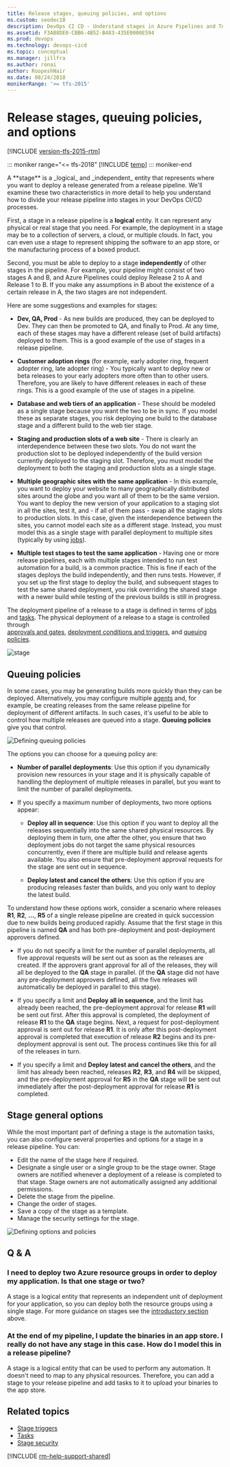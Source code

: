 ```yaml
---
title: Release stages, queuing policies, and options
ms.custom: seodec18
description: DevOps CI CD - Understand stages in Azure Pipelines and Team Foundation Server (TFS)
ms.assetid: F3AB8DE0-CBB6-4B52-B483-435E0000E594
ms.prod: devops
ms.technology: devops-cicd
ms.topic: conceptual
ms.manager: jillfra
ms.author: ronai
author: RoopeshNair
ms.date: 08/24/2018
monikerRange: '>= tfs-2015'
---
```


# Release stages, queuing policies, and options

[!INCLUDE [version-tfs-2015-rtm](../_shared/version-tfs-2015-rtm.md)]

::: moniker range="<= tfs-2018"
[!INCLUDE [temp](../_shared/concept-rename-note.md)]
::: moniker-end

<a name="introduction"/>
A **stage** is a _logical_ and _independent_ entity that
represents where you want to deploy a release generated from a release
pipeline. We'll examine these two characteristics in more detail
to help you understand how to divide your release pipeline into
stages in your DevOps CI/CD processes.

First, a stage in a release pipeline is a **logical** entity.
It can represent any physical or real stage that you need.
For example, the deployment in a stage may be to a collection of servers,
a cloud, or multiple clouds. In fact, you can even use a stage to represent
shipping the software to an app store, or the manufacturing process of a boxed product.

Second, you must be able to deploy to a stage **independently** of other stages in the pipeline.
For example, your pipeline might consist of two stages A and B, and Azure Pipelines could deploy Release 2
to A and Release 1 to B. If you make any assumptions in B about the existence of a certain release in A, the
two stages are not independent.

Here are some suggestions and examples for stages:

* **Dev, QA, Prod** - As new builds are produced, they can be deployed to Dev. They can then be promoted to QA, and finally to Prod.
  At any time, each of these stages may have a different release (set of build artifacts) deployed to them.
  This is a good example of the use of stages in a release pipeline.

* **Customer adoption rings** (for example, early adopter ring, frequent adopter ring, late adopter ring) -
  You typically want to deploy new or beta releases to your early adopters more often than to other users.
  Therefore, you are likely to have different releases in each of these rings. This is a good example of the use of stages in a pipeline.

* **Database and web tiers of an application** - These should be modeled as a single stage
  because you want the two to be in sync. If you model these as separate stages, you risk
  deploying one build to the database stage and a different build to the web tier stage.

* **Staging and production slots of a web site** - There is clearly an interdependence between these two slots.
  You do not want the production slot to be deployed independently of the build version currently deployed to the
  staging slot. Therefore, you must model the deployment to both the staging and production slots as a single stage.

* **Multiple geographic sites with the same application** - In this example, you want to deploy your website to many geographically distributed sites around the globe
  and you want all of them to be the same version. You want to deploy the new version of your application to a staging slot in all the sites, test it,
  and - if all of them pass - swap all the staging slots to production slots.
  In this case, given the interdependence between the sites, you cannot model each site as a different stage.
  Instead, you must model this as a single stage with parallel deployment to multiple sites
  (typically by using [jobs](../process/phases.md)).

* **Multiple test stages to test the same application** - Having one or more release pipelines,
  each with multiple stages intended to run test automation for a build, is a common practice.
  This is fine if each of the stages deploys the build independently, and then runs tests.
  However, if you set up the first stage to deploy the build, and subsequent stages to test
  the same shared deployment, you risk overriding the shared stage with a newer build while testing
  of the previous builds is still in progress.

<a name="approvals"></a><a name="conditions"></a>
The deployment pipeline of a release to a stage is defined in terms of [jobs](../process/phases.md) and [tasks](../process/tasks.md).
The physical deployment of a release to a stage is controlled through  
[approvals and gates](approvals/index.md), [deployment conditions and triggers](triggers.md#env-triggers),
and [queuing policies](#queuing-policies).

![stage](_img/definition-02.png)

## Queuing policies

In some cases, you may be generating builds more quickly than
they can be deployed. Alternatively, you may configure multiple
[agents](../agents/agents.md) and, for example, be creating releases from the same release pipeline
for deployment of different artifacts. In such cases, it's useful to
be able to control how multiple releases are queued into a
stage. **Queuing policies** give you that control.

![Defining queuing policies](_img/environments-02.png)

The options you can choose for a queuing policy are:

* **Number of parallel deployments**:
  Use this option if you dynamically provision new resources
  in your stage and it is physically capable of handling
  the deployment of multiple releases in parallel, but you want
  to limit the number of parallel deployments.

* If you specify a maximum number of deployments, two more options appear:

  - **Deploy all in sequence**:
    Use this option if you want to deploy all the releases
    sequentially into the same shared physical resources.
    By deploying them in turn, one after the other, you
    ensure that two deployment jobs do not target the same
    physical resources concurrently, even if there are
    multiple build and release agents available. You
    also ensure that pre-deployment approval requests for the
    stage are sent out in sequence.

  - **Deploy latest and cancel the others**:
    Use this option if you are producing releases faster
    than builds, and you only want to deploy the latest build.

To understand how these options work, consider a scenario
where releases **R1**, **R2**, **...**, **R5** of a
single release pipeline are created in quick succession
due to new builds being produced rapidly. Assume that
the first stage in this pipeline is named **QA**
and has both pre-deployment and post-deployment approvers
defined.

* If you do not specify a limit for the number of parallel deployments,
  all five approval requests will be sent out as soon as
  the releases are created. If the approvers grant approval for all of the
  releases, they will all be deployed to the **QA** stage in parallel.
  (if the **QA** stage did not have any pre-deployment
  approvers defined, all the five releases will automatically
  be deployed in parallel to this stage).

* If you specify a limit and **Deploy all in sequence**,
  and the limit has already been reached, the pre-deployment approval for
  release **R1** will be sent out first. After this
  approval is completed, the deployment of release **R1** to the
  **QA** stage begins. Next, a request for
  post-deployment approval is sent out for release **R1**. It is
  only after this post-deployment approval is completed that
  execution of release **R2** begins and its pre-deployment
  approval is sent out. The process continues like this for
  all of the releases in turn.

* If you specify a limit and **Deploy latest and cancel the others**,
  and the limit has already been reached, releases **R2**, **R3**, and **R4** will be
  skipped, and the pre-deployment approval for **R5** in
  the **QA** stage will be sent out immediately
  after the post-deployment approval for release **R1** is completed.

<h2 id="options">Stage general options</h2>

While the most important part of defining a stage is the
automation tasks, you can also configure several properties and options
for a stage in a release pipeline. You can:

* Edit the name of the stage here if required.
* Designate a single user or a single
  group to be the stage owner. Stage owners are
  notified whenever a deployment of a release is completed to that
  stage. Stage owners are not automatically assigned
  any additional permissions.
* Delete the stage from the pipeline.
* Change the order of stages.
* Save a copy of the stage as a template.
* Manage the security settings for the stage.

![Defining options and policies](_img/environments-03.png)

## Q & A

### I need to deploy two Azure resource groups in order to deploy my application. Is that one stage or two?

A stage is a logical entity that represents an independent
unit of deployment for your application, so you can deploy both the
resource groups using a single stage. For more guidance on
stages see the [introductory section](#introduction) above.

### At the end of my pipeline, I update the binaries in an app store. I really do not have any stage in this case. How do I model this in a release pipeline?

A stage is a logical entity that can be used to perform any
automation. It doesn't need to map to any physical resources.
Therefore, you can add a stage to your release pipeline
and add tasks to it to upload your binaries to the app store.

## Related topics

* [Stage triggers](triggers.md#env-triggers)
* [Tasks](../process/tasks.md)
* [Stage security](../policies/permissions.md#release-permissions)

[!INCLUDE [rm-help-support-shared](../_shared/rm-help-support-shared.md)]
